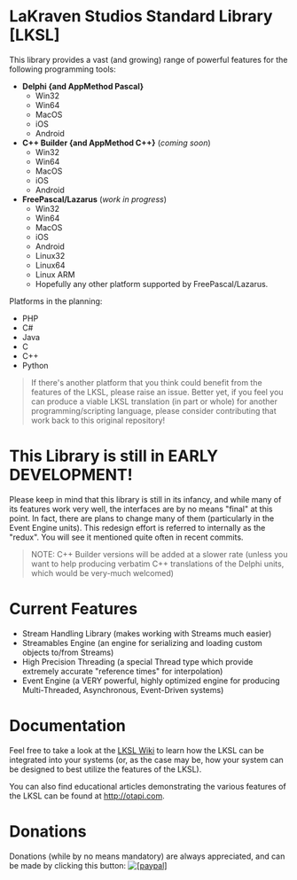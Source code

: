 LaKraven Studios Standard Library [LKSL]
====

This library provides a vast (and growing) range of powerful features for the following programming tools:
  - **Delphi {and AppMethod Pascal}**
      - Win32
      - Win64
      - MacOS
      - iOS
      - Android
  - **C++ Builder {and AppMethod C++}** (_coming soon_)
      - Win32
      - Win64
      - MacOS
      - iOS
      - Android
  - **FreePascal/Lazarus** (_work in progress_)
      - Win32
      - Win64
      - MacOS
      - iOS
      - Android
      - Linux32
      - Linux64
      - Linux ARM
      - Hopefully any other platform supported by FreePascal/Lazarus.

Platforms in the planning:
  - PHP
  - C#
  - Java
  - C
  - C++
  - Python

> If there's another platform that you think could benefit from the features of the LKSL, please raise an issue. Better yet, if you feel you can produce a viable LKSL translation (in part or whole) for another programming/scripting language, please consider contributing that work back to this original repository!

This Library is still in EARLY DEVELOPMENT!
====
Please keep in mind that this library is still in its infancy, and while many of its features work very well, the interfaces are by no means "final" at this point.
In fact, there are plans to change many of them (particularly in the Event Engine units). This redesign effort is referred to internally as the "redux". You will see it mentioned quite often in recent commits.

> NOTE: C++ Builder versions will be added at a slower rate (unless you want to help producing verbatim C++ translations of the Delphi units, which would be very-much welcomed)

Current Features
====
  - Stream Handling Library (makes working with Streams much easier)
  - Streamables Engine (an engine for serializing and loading custom objects to/from Streams)
  - High Precision Threading (a special Thread type which provide extremely accurate "reference times" for interpolation)
  - Event Engine (a VERY powerful, highly optimized engine for producing Multi-Threaded, Asynchronous, Event-Driven systems)

Documentation
====
Feel free to take a look at the <a href="https://github.com/LaKraven/LKSL/wiki">LKSL Wiki</a> to learn how the LKSL can be integrated into your systems (or, as the case may be, how your system can be designed to best utilize the features of the LKSL).

You can also find educational articles demonstrating the various features of the LKSL can be found at http://otapi.com.

Donations
====
Donations (while by no means mandatory) are always appreciated, and can be made by clicking this button: <a href="https://www.paypal.com/cgi-bin/webscr?cmd=_s-xclick&hosted_button_id=84FXYZX27EUJL"><img src="https://www.paypalobjects.com/en_US/GB/i/btn/btn_donateCC_LG.gif" alt="[paypal]" /></a>
